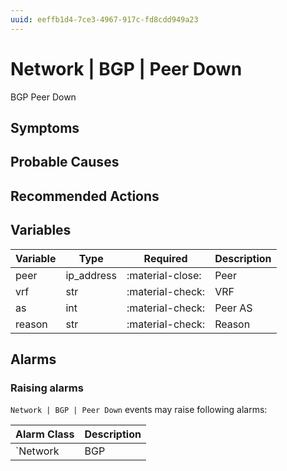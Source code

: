 ```yaml
---
uuid: eeffb1d4-7ce3-4967-917c-fd8cdd949a23
---
```

# Network | BGP | Peer Down

BGP Peer Down

## Symptoms

## Probable Causes

## Recommended Actions

## Variables

Variable | Type | Required | Description
--- | --- | --- | ---
peer | ip_address | :material-close: | Peer
vrf | str | :material-check: | VRF
as | int | :material-check: | Peer AS
reason | str | :material-check: | Reason

## Alarms

### Raising alarms

`Network | BGP | Peer Down` events may raise following alarms:

Alarm Class | Description
--- | ---
`Network | BGP | Peer Down` | dispose
